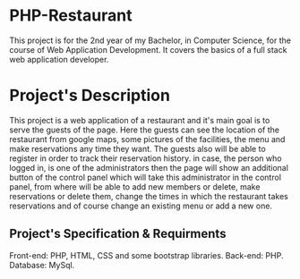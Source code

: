 # PHP-Restaurant

This project is for the 2nd year of my Bachelor, in Computer Science, for the course of Web Application Development.
It covers the basics of a full stack web application developer.

# Project's Description

This project is a web application of a restaurant and it's main goal is to serve the guests of the page. Here the guests can see the location of the restaurant from google maps, some pictures of the facilities, the menu and make reservations any time they want. The guests also will be able to register in order to track their reservation history.
in case, the person who logged in, is one of the administrators then the page will show an additional button of the control panel which will take this administrator in the control panel, from where will be able to add new members or delete, make reservations or delete them, change the times in which the restaurant takes reservations and of course change an existing menu or add a new one.

## Project's Specification & Requirments

Front-end: PHP, HTML, CSS and some bootstrap libraries.
Back-end: PHP.
Database: MySql.
